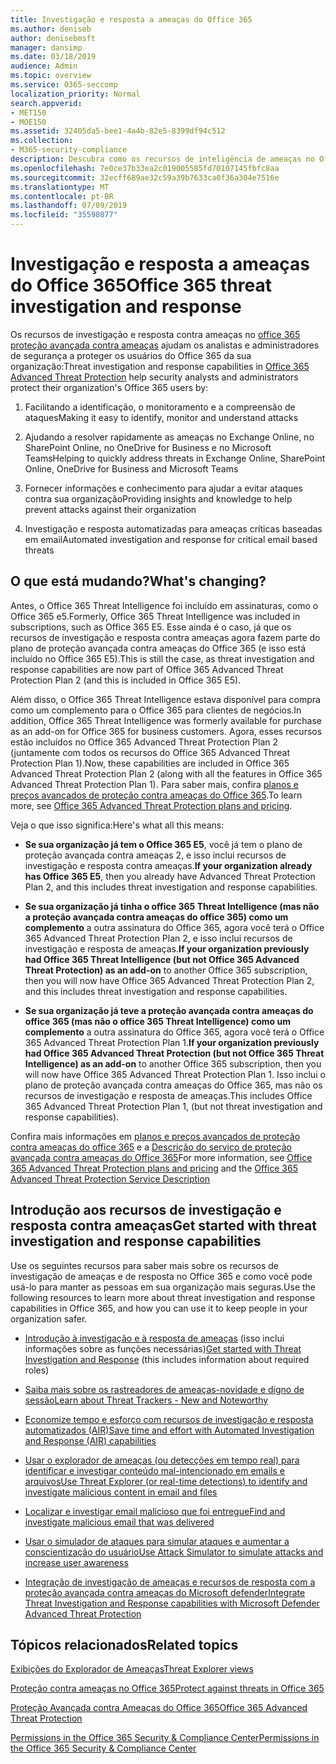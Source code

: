 ```yaml
---
title: Investigação e resposta a ameaças do Office 365
ms.author: deniseb
author: denisebmsft
manager: dansimp
ms.date: 03/18/2019
audience: Admin
ms.topic: overview
ms.service: O365-seccomp
localization_priority: Normal
search.appverid:
- MET150
- MOE150
ms.assetid: 32405da5-bee1-4a4b-82e5-8399df94c512
ms.collection:
- M365-security-compliance
description: Descubra como os recursos de inteligência de ameaças no Office 365 proteção avançada contra ameaças pode ajudá-lo a Pesquisar ameaças em sua organização, responder a malware, phishing e outros ataques que o Office 365 detectou em seu nome e Pesquisar ameaças indicadores.
ms.openlocfilehash: 7e0ce37b33ea2c019005585fd70107145fbfc8aa
ms.sourcegitcommit: 32ecff689ae32c59a39b7633ca0f36a304e7516e
ms.translationtype: MT
ms.contentlocale: pt-BR
ms.lasthandoff: 07/09/2019
ms.locfileid: "35598077"
---
```

# <a name="office-365-threat-investigation-and-response"></a><span data-ttu-id="6b740-103">Investigação e resposta a ameaças do Office 365</span><span class="sxs-lookup"><span data-stu-id="6b740-103">Office 365 threat investigation and response</span></span>

<span data-ttu-id="6b740-104">Os recursos de investigação e resposta contra ameaças no [office 365 proteção avançada contra ameaças](office-365-atp.md) ajudam os analistas e administradores de segurança a proteger os usuários do Office 365 da sua organização:</span><span class="sxs-lookup"><span data-stu-id="6b740-104">Threat investigation and response capabilities in [Office 365 Advanced Threat Protection](office-365-atp.md) help security analysts and administrators protect their organization's Office 365 users by:</span></span>
  
1. <span data-ttu-id="6b740-105">Facilitando a identificação, o monitoramento e a compreensão de ataques</span><span class="sxs-lookup"><span data-stu-id="6b740-105">Making it easy to identify, monitor and understand attacks</span></span>
    
2. <span data-ttu-id="6b740-106">Ajudando a resolver rapidamente as ameaças no Exchange Online, no SharePoint Online, no OneDrive for Business e no Microsoft Teams</span><span class="sxs-lookup"><span data-stu-id="6b740-106">Helping to quickly address threats in Exchange Online, SharePoint Online, OneDrive for Business and Microsoft Teams</span></span>
    
3. <span data-ttu-id="6b740-107">Fornecer informações e conhecimento para ajudar a evitar ataques contra sua organização</span><span class="sxs-lookup"><span data-stu-id="6b740-107">Providing insights and knowledge to help prevent attacks against their organization</span></span>

4. <span data-ttu-id="6b740-108">Investigação e resposta automatizadas para ameaças críticas baseadas em email</span><span class="sxs-lookup"><span data-stu-id="6b740-108">Automated investigation and response for critical email based threats</span></span>
    
 
## <a name="whats-changing"></a><span data-ttu-id="6b740-109">O que está mudando?</span><span class="sxs-lookup"><span data-stu-id="6b740-109">What's changing?</span></span>

<span data-ttu-id="6b740-110">Antes, o Office 365 Threat Intelligence foi incluído em assinaturas, como o Office 365 e5.</span><span class="sxs-lookup"><span data-stu-id="6b740-110">Formerly, Office 365 Threat Intelligence was included in subscriptions, such as Office 365 E5.</span></span> <span data-ttu-id="6b740-111">Esse ainda é o caso, já que os recursos de investigação e resposta contra ameaças agora fazem parte do plano de proteção avançada contra ameaças do Office 365 (e isso está incluído no Office 365 E5).</span><span class="sxs-lookup"><span data-stu-id="6b740-111">This is still the case, as threat investigation and response capabilities are now part of Office 365 Advanced Threat Protection Plan 2 (and this is included in Office 365 E5).</span></span> 

<span data-ttu-id="6b740-112">Além disso, o Office 365 Threat Intelligence estava disponível para compra como um complemento para o Office 365 para clientes de negócios.</span><span class="sxs-lookup"><span data-stu-id="6b740-112">In addition, Office 365 Threat Intelligence was formerly available for purchase as an add-on for Office 365 for business customers.</span></span> <span data-ttu-id="6b740-113">Agora, esses recursos estão incluídos no Office 365 Advanced Threat Protection Plan 2 (juntamente com todos os recursos do Office 365 Advanced Threat Protection Plan 1).</span><span class="sxs-lookup"><span data-stu-id="6b740-113">Now, these capabilities are included in Office 365 Advanced Threat Protection Plan 2 (along with all the features in Office 365 Advanced Threat Protection Plan 1).</span></span> <span data-ttu-id="6b740-114">Para saber mais, confira [planos e preços avançados de proteção contra ameaças do Office 365](https://products.office.com/exchange/advance-threat-protection).</span><span class="sxs-lookup"><span data-stu-id="6b740-114">To learn more, see [Office 365 Advanced Threat Protection plans and pricing](https://products.office.com/exchange/advance-threat-protection).</span></span>

<span data-ttu-id="6b740-115">Veja o que isso significa:</span><span class="sxs-lookup"><span data-stu-id="6b740-115">Here's what all this means:</span></span>

- <span data-ttu-id="6b740-116">**Se sua organização já tem o Office 365 E5**, você já tem o plano de proteção avançada contra ameaças 2, e isso inclui recursos de investigação e resposta contra ameaças.</span><span class="sxs-lookup"><span data-stu-id="6b740-116">**If your organization already has Office 365 E5**, then you already have Advanced Threat Protection Plan 2, and this includes threat investigation and response capabilities.</span></span>

- <span data-ttu-id="6b740-117">**Se sua organização já tinha o office 365 Threat Intelligence (mas não a proteção avançada contra ameaças do office 365) como um complemento** a outra assinatura do Office 365, agora você terá o Office 365 Advanced Threat Protection Plan 2, e isso inclui recursos de investigação e resposta de ameaças.</span><span class="sxs-lookup"><span data-stu-id="6b740-117">**If your organization previously had Office 365 Threat Intelligence (but not Office 365 Advanced Threat Protection) as an add-on** to another Office 365 subscription, then you will now have Office 365 Advanced Threat Protection Plan 2, and this includes threat investigation and response capabilities.</span></span> 

- <span data-ttu-id="6b740-118">**Se sua organização já teve a proteção avançada contra ameaças do office 365 (mas não o office 365 Threat Intelligence) como um complemento** a outra assinatura do Office 365, agora você terá o Office 365 Advanced Threat Protection Plan 1.</span><span class="sxs-lookup"><span data-stu-id="6b740-118">**If your organization previously had Office 365 Advanced Threat Protection (but not Office 365 Threat Intelligence) as an add-on** to another Office 365 subscription, then you will now have Office 365 Advanced Threat Protection Plan 1.</span></span> <span data-ttu-id="6b740-119">Isso inclui o plano de proteção avançada contra ameaças do Office 365, mas não os recursos de investigação e resposta de ameaças.</span><span class="sxs-lookup"><span data-stu-id="6b740-119">This includes Office 365 Advanced Threat Protection Plan 1, (but not threat investigation and response capabilities).</span></span>

<span data-ttu-id="6b740-120">Confira mais informações em [planos e preços avançados de proteção contra ameaças do office 365](https://products.office.com/exchange/advance-threat-protection) e a [Descrição do serviço de proteção avançada contra ameaças do Office 365](https://docs.microsoft.com/office365/servicedescriptions/office-365-advanced-threat-protection-service-description#whats-new-in-office-365-advanced-threat-protection-atp)</span><span class="sxs-lookup"><span data-stu-id="6b740-120">For more information, see [Office 365 Advanced Threat Protection plans and pricing](https://products.office.com/exchange/advance-threat-protection) and the [Office 365 Advanced Threat Protection Service Description](https://docs.microsoft.com/office365/servicedescriptions/office-365-advanced-threat-protection-service-description#whats-new-in-office-365-advanced-threat-protection-atp)</span></span>

## <a name="get-started-with-threat-investigation-and-response-capabilities"></a><span data-ttu-id="6b740-121">Introdução aos recursos de investigação e resposta contra ameaças</span><span class="sxs-lookup"><span data-stu-id="6b740-121">Get started with threat investigation and response capabilities</span></span>

<span data-ttu-id="6b740-122">Use os seguintes recursos para saber mais sobre os recursos de investigação de ameaças e de resposta no Office 365 e como você pode usá-lo para manter as pessoas em sua organização mais seguras.</span><span class="sxs-lookup"><span data-stu-id="6b740-122">Use the following resources to learn more about threat investigation and response capabilities in Office 365, and how you can use it to keep people in your organization safer.</span></span>
  
- <span data-ttu-id="6b740-123">[Introdução à investigação e à resposta de ameaças](get-started-with-ti.md) (isso inclui informações sobre as funções necessárias)</span><span class="sxs-lookup"><span data-stu-id="6b740-123">[Get started with Threat Investigation and Response](get-started-with-ti.md) (this includes information about required roles)</span></span> 
    
- [<span data-ttu-id="6b740-124">Saiba mais sobre os rastreadores de ameaças-novidade e digno de sessão</span><span class="sxs-lookup"><span data-stu-id="6b740-124">Learn about Threat Trackers - New and Noteworthy</span></span>](threat-trackers.md)

- [<span data-ttu-id="6b740-125">Economize tempo e esforço com recursos de investigação e resposta automatizados (AIR)</span><span class="sxs-lookup"><span data-stu-id="6b740-125">Save time and effort with Automated Investigation and Response (AIR) capabilities</span></span>](automated-investigation-response-office.md)

- [<span data-ttu-id="6b740-126">Usar o explorador de ameaças (ou detecções em tempo real) para identificar e investigar conteúdo mal-intencionado em emails e arquivos</span><span class="sxs-lookup"><span data-stu-id="6b740-126">Use Threat Explorer (or real-time detections) to identify and investigate malicious content in email and files</span></span>](threat-explorer.md)
    
- [<span data-ttu-id="6b740-127">Localizar e investigar email malicioso que foi entregue</span><span class="sxs-lookup"><span data-stu-id="6b740-127">Find and investigate malicious email that was delivered</span></span>](investigate-malicious-email-that-was-delivered.md)
    
- [<span data-ttu-id="6b740-128">Usar o simulador de ataques para simular ataques e aumentar a conscientização do usuário</span><span class="sxs-lookup"><span data-stu-id="6b740-128">Use Attack Simulator to simulate attacks and increase user awareness</span></span>](attack-simulator.md)
    
- [<span data-ttu-id="6b740-129">Integração de investigação de ameaças e recursos de resposta com a proteção avançada contra ameaças do Microsoft defender</span><span class="sxs-lookup"><span data-stu-id="6b740-129">Integrate Threat Investigation and Response capabilities with Microsoft Defender Advanced Threat Protection</span></span>](integrate-office-365-ti-with-wdatp.md)
    
## <a name="related-topics"></a><span data-ttu-id="6b740-130">Tópicos relacionados</span><span class="sxs-lookup"><span data-stu-id="6b740-130">Related topics</span></span>

[<span data-ttu-id="6b740-131">Exibições do Explorador de Ameaças</span><span class="sxs-lookup"><span data-stu-id="6b740-131">Threat Explorer views</span></span>](threat-explorer-views.md)

[<span data-ttu-id="6b740-132">Proteção contra ameaças no Office 365</span><span class="sxs-lookup"><span data-stu-id="6b740-132">Protect against threats in Office 365</span></span>](protect-against-threats.md)
  
[<span data-ttu-id="6b740-133">Proteção Avançada contra Ameaças do Office 365</span><span class="sxs-lookup"><span data-stu-id="6b740-133">Office 365 Advanced Threat Protection</span></span>](office-365-atp.md)
  
[<span data-ttu-id="6b740-134">Permissions in the Office 365 Security &amp; Compliance Center</span><span class="sxs-lookup"><span data-stu-id="6b740-134">Permissions in the Office 365 Security &amp; Compliance Center</span></span>](permissions-in-the-security-and-compliance-center.md)
 
